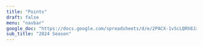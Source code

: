 ```yaml
---
title: "Points"
draft: false
menu: "navbar"
google_doc: "https://docs.google.com/spreadsheets/d/e/2PACX-1vScLQRh8JxhhfkZp1To8ut2KvdS0yj9Ge5dQJeXxtPRp4YzehEWxE3ft4U3wT3JGLn09T14DzBDLXQL/pub?gid=151826142&single=true&output=csv"
sub_title: "2024 Season"
---
```

